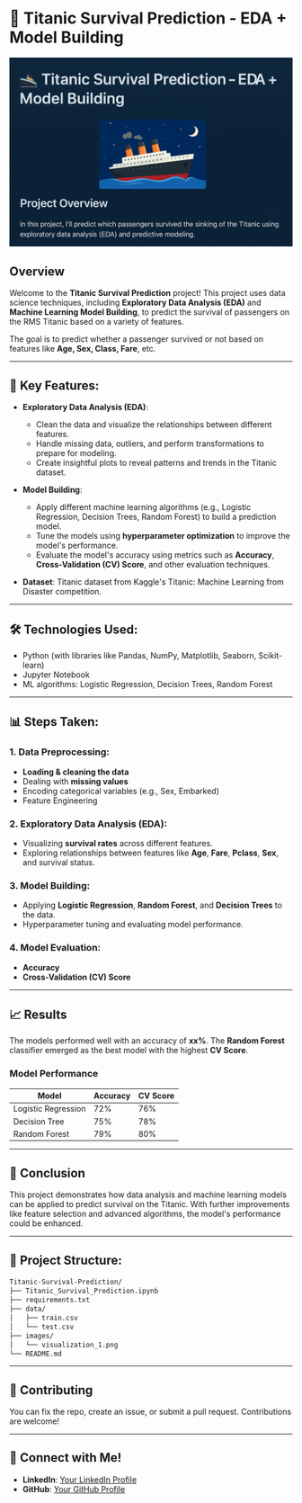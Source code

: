 
# 🚢 Titanic Survival Prediction - EDA + Model Building

![Titanic](https://github.com/abhinishtiwari/Titanic-Survival-Prediction-/blob/e293b6e095c04f063b37064766e4a25c291573af/Titanic.png)

## Overview

Welcome to the **Titanic Survival Prediction** project! This project uses data science techniques, including **Exploratory Data Analysis (EDA)** and **Machine Learning Model Building**, to predict the survival of passengers on the RMS Titanic based on a variety of features.

The goal is to predict whether a passenger survived or not based on features like **Age, Sex, Class, Fare**, etc.

---

## 🎯 Key Features:

- **Exploratory Data Analysis (EDA)**: 
  - Clean the data and visualize the relationships between different features.
  - Handle missing data, outliers, and perform transformations to prepare for modeling.
  - Create insightful plots to reveal patterns and trends in the Titanic dataset.

- **Model Building**: 
  - Apply different machine learning algorithms (e.g., Logistic Regression, Decision Trees, Random Forest) to build a prediction model.
  - Tune the models using **hyperparameter optimization** to improve the model's performance.
  - Evaluate the model's accuracy using metrics such as **Accuracy**, **Cross-Validation (CV) Score**, and other evaluation techniques.

- **Dataset**: Titanic dataset from Kaggle's Titanic: Machine Learning from Disaster competition.

---

## 🛠️ Technologies Used:

- Python (with libraries like Pandas, NumPy, Matplotlib, Seaborn, Scikit-learn)
- Jupyter Notebook
- ML algorithms: Logistic Regression, Decision Trees, Random Forest

---

## 📊 Steps Taken:

### 1. **Data Preprocessing**: 
   - **Loading & cleaning the data**
   - Dealing with **missing values**
   - Encoding categorical variables (e.g., Sex, Embarked)
   - Feature Engineering

### 2. **Exploratory Data Analysis (EDA)**: 
   - Visualizing **survival rates** across different features.
   - Exploring relationships between features like **Age**, **Fare**, **Pclass**, **Sex**, and survival status.


### 3. **Model Building**:
   - Applying **Logistic Regression**, **Random Forest**, and **Decision Trees** to the data.
   - Hyperparameter tuning and evaluating model performance.


### 4. **Model Evaluation**:
   - **Accuracy**
   - **Cross-Validation (CV) Score**

---

## 📈 Results

The models performed well with an accuracy of **xx%**. The **Random Forest** classifier emerged as the best model with the highest **CV Score**.

### Model Performance

| Model                | Accuracy | CV Score |
|----------------------|----------|----------|
| Logistic Regression   | 72%      | 76%      |
| Decision Tree         | 75%      | 78%      |
| Random Forest         | 79%      | 80%      |

---

## 🔑 Conclusion

This project demonstrates how data analysis and machine learning models can be applied to predict survival on the Titanic. With further improvements like feature selection and advanced algorithms, the model's performance could be enhanced.

---

## 📂 Project Structure:

```
Titanic-Survival-Prediction/
├── Titanic_Survival_Prediction.ipynb
├── requirements.txt
├── data/
│   ├── train.csv
│   └── test.csv
├── images/
│   └── visualization_1.png
└── README.md
```

---

## 🤝 Contributing

You can fix the repo, create an issue, or submit a pull request. Contributions are welcome!

---

## 💬 Connect with Me!

- **LinkedIn**: [Your LinkedIn Profile](https://www.linkedin.com)
- **GitHub**: [Your GitHub Profile](https://github.com/yourusername)

